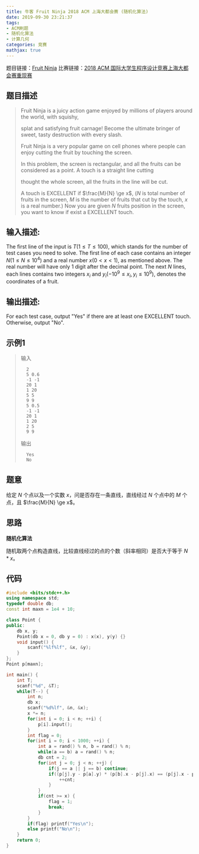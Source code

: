 ```yaml
---
title: 牛客 Fruit Ninja 2018 ACM 上海大都会赛 (随机化算法)
date: 2019-09-30 23:21:37
tags:
- ACM刷题
- 随机化算法
- 计算几何
categories: 竞赛
mathjax: true
---
```


题目链接：[Fruit Ninja](https://ac.nowcoder.com/acm/problem/17376)
比赛链接：[2018 ACM 国际大学生程序设计竞赛上海大都会赛重现赛](https://ac.nowcoder.com/acm/contest/163#question)


## 题目描述

> Fruit Ninja is a juicy action game enjoyed by millions of players around the world, with squishy,
> 
> splat and satisfying fruit carnage! Become the ultimate bringer of sweet, tasty destruction with every slash.
> 
> Fruit Ninja is a very popular game on cell phones where people can enjoy cutting the fruit by touching the screen.
> 
> In this problem, the screen is rectangular, and all the fruits can be considered as a point. A touch is a straight line cutting
> 
> thought the whole screen, all the fruits in the line will be cut.
> 
> A touch is EXCELLENT if $\frac{M}{N} \ge x$, ($N$ is total number of fruits in the screen, $M$ is the number of fruits that cut by the touch, $x$ is a real number.)
Now you are given $N$ fruits position in the screen, you want to know if exist a EXCELLENT touch.

<!--more-->

## 输入描述:
The first line of the input is $T(1 \le T \le 100)$, which stands for the number of test cases you need to solve.
The first line of each case contains an integer $N (1 \le N \le 10^4)$ and a real number $x (0 < x < 1)$, as mentioned above.
The real number will have only 1 digit after the decimal point.
The next $N$ lines, each lines contains two integers $x_i$ and $y_i (-10^9 ≤ x_i,y_i ≤ 10^9)$, denotes the coordinates of a fruit.

## 输出描述:
For each test case, output "Yes" if there are at least one EXCELLENT touch. Otherwise, output "No".

## 示例1

> 输入
> 
>       2
>       5 0.6
>       -1 -1
>       20 1
>       1 20
>       5 5
>       9 9
>       5 0.5
>       -1 -1
>       20 1
>       1 20
>       2 5
>       9 9
> 
> 输出
> 
>       Yes
>       No

## 题意

给定 $N$ 个点以及一个实数 $x$，问是否存在一条直线，直线经过 $N$ 个点中的 $M$ 个点，且 $\frac{M}{N} \ge x$。

## 思路

**随机化算法**

随机取两个点构造直线，比较直线经过的点的个数（斜率相同）是否大于等于 $N * x$。

## 代码

```cpp
#include <bits/stdc++.h>
using namespace std;
typedef double db;
const int maxn = 1e4 + 10;

class Point {
public:
    db x, y;
    Point(db x = 0, db y = 0) : x(x), y(y) {}
    void input() {
        scanf("%lf%lf", &x, &y);
    }
};
Point p[maxn];

int main() {
    int T;
    scanf("%d", &T);
    while(T--) {
        int n;
        db x;
        scanf("%d%lf", &n, &x);
        x *= n;
        for(int i = 0; i < n; ++i) {
            p[i].input();
        }
        int flag = 0;
        for(int i = 0; i < 1000; ++i) {
            int a = rand() % n, b = rand() % n;
            while(a == b) a = rand() % n;
            db cnt = 2;
            for(int j = 0; j < n; ++j) {
                if(j == a || j == b) continue;
                if((p[j].y - p[a].y) * (p[b].x - p[j].x) == (p[j].x - p[a].x) * (p[b].y - p[j].y)) {
                    ++cnt;
                }
            }
            if(cnt >= x) {
                flag = 1;
                break;
            }
        }
        if(flag) printf("Yes\n");
        else printf("No\n");
    }
    return 0;
}
```